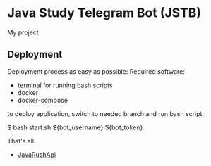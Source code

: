 # Java Study Telegram Bot (JSTB)
My project

## Deployment
Deployment process as easy as possible:
Required software:
- terminal for running bash scripts
- docker
- docker-compose

to deploy application, switch to needed branch and run bash script:

$ bash start.sh ${bot_username} ${bot_token}

That's all.

* [JavaRushApi](https://javarush.ru/swagger-ui.html)
